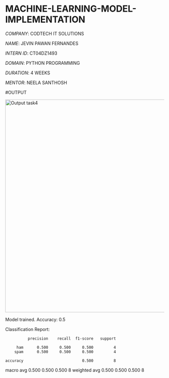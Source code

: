# MACHINE-LEARNING-MODEL-IMPLEMENTATION

*COMPANY*: CODTECH IT SOLUTIONS

*NAME*: JEVIN PAWAN FERNANDES

*INTERN ID*: CT04DZ1493

*DOMAIN*: PYTHON PROGRAMMING

*DURATION*: 4 WEEKS

*MENTOR*: NEELA SANTHOSH

#OUTPUT

<img width="792" height="673" alt="Output task4" src="https://github.com/user-attachments/assets/a07045e6-3040-4340-9449-814cb241d204" />

Model trained.
Accuracy: 0.5

Classification Report:

              precision    recall  f1-score   support

         ham      0.500     0.500     0.500         4
        spam      0.500     0.500     0.500         4

    accuracy                          0.500         8
   macro avg      0.500     0.500     0.500         8
weighted avg      0.500     0.500     0.500         8
